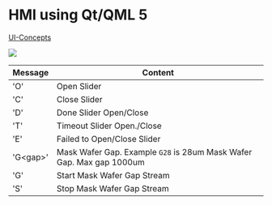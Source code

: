 # HMI using Qt/QML 5

[UI-Concepts](https://microfabricator-hmi.vercel.app)

[![](https://mermaid.ink/img/pako:eNptkD1rw0AMhv-K0GTTmOxH8WKHTCGFI3S5RfiU1OS-ej4PJeS_V8EuBFJNEjyPXnhvOETLqHDi75nDwP1Il0zeBJDpPk5N274dupOCY-JQHWvYQufixFVXg3aj5bygwjTCNqIo6GPgqn-wCwK7nGOudvXCvj7XhXKBA01X-KSzCLpkJg_VflVcjAlSdG45XxKf1D0l8d4vlNpV5mCfI9dEefhPoBYHN-g5exqtFHN7qAbLF3s2qGS1lK8GTbgLR3OJ-icMqEqeeYNzslT-SkR1Jjfx_RcxUWuV?type=png)](https://mermaid.live/edit#pako:eNptkD1rw0AMhv-K0GTTmOxH8WKHTCGFI3S5RfiU1OS-ej4PJeS_V8EuBFJNEjyPXnhvOETLqHDi75nDwP1Il0zeBJDpPk5N274dupOCY-JQHWvYQufixFVXg3aj5bygwjTCNqIo6GPgqn-wCwK7nGOudvXCvj7XhXKBA01X-KSzCLpkJg_VflVcjAlSdG45XxKf1D0l8d4vlNpV5mCfI9dEefhPoBYHN-g5exqtFHN7qAbLF3s2qGS1lK8GTbgLR3OJ-icMqEqeeYNzslT-SkR1Jjfx_RcxUWuV)

| Message | Content |
| --- | --- |
| 'O' | Open Slider |
| 'C' | Close Slider |
| 'D' | Done Slider Open/Close |
| 'T' | Timeout Slider Open./Close |
| 'E' | Failed to Open/Close Slider |
| 'G\<gap\>' | Mask Wafer Gap. Example `G28` is 28um Mask Wafer Gap. Max gap 1000um |
| 'G' | Start Mask Wafer Gap Stream |
| 'S' | Stop Mask Wafer Gap Stream |
